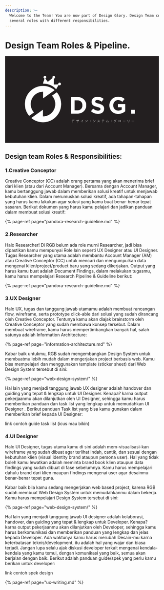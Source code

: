 ```yaml
---
description: >-
  Welcome to the Team! You are now part of Design Glory. Design Team consist of
  several roles with different responsibilities.
---
```


# Design Team Roles & Pipeline.

![](../.gitbook/assets/kaoswibu-11.png)

## Design team Roles & Responsibilities:

### **1.Creative Conceptor**

Creative Conceptor \(CC\) adalah orang pertama yang akan menerima brief dari klien \(atau dari Account Manager\). Bersama dengan Account Manager, kamu bertanggung jawab dalam memberikan solusi kreatif untuk menjawab kebutuhan klien. Dalam merumuskan solusi kreatif, ada tahapan-tahapan yang harus kamu lakukan agar solusi yang kamu buat benar-benar tepat sasaran. Berikut dokumen yang harus kamu pelajari dan jadikan panduan dalam membuat solusi kreatif:

{% page-ref page="pandora-research-guideline.md" %}



### **2.Researcher**

Halo Researcher! Di RGB belum ada role murni Researcher, jadi bisa dipastikan kamu mempunyai Role lain seperti UX Designer atau UI Designer. Tugas Researcher yang utama adalah membantu Account Manager \(AM\) atau Creative Conceptor \(CC\) untuk mencari dan mengumpulkan data mengenai klien/project/product baru yang sedang dikerjakan. Output yang harus kamu buat adalah Document Findings, dalam melakukan tugasmu, kamu harus mempelajari Research Pipeline & Guideline berikut:

{% page-ref page="pandora-research-guideline.md" %}



### **3.UX Designer**

Halo UX, tugas dan tanggung jawab utamamu adalah membuat rancangan flow, wireframe, serta prototype click-able dari solusi yang sudah dirancang oleh Creative Conceptor. Tentunya kamu akan diajak brainstorm oleh Creative Conceptor yang sudah membawa konsep tersebut. Dalam membuat wireframe, kamu harus mempertimbangkan banyak hal, salah satunya adalah Information Architecture:

{% page-ref page="information-architecture.md" %}

Kabar baik untukmu, RGB sudah mengembangkan Design System untuk membuatmu lebih mudah dalam mengerjakan project berbasis web. Kamu bisa mempelajari dan menggunakan template \(sticker sheet\) dari Web Design System tersebut di sini:

{% page-ref page="web-design-system/" %}

Hal lain yang menjadi tanggung jawab UX designer adalah handover dan guiding yang tepat & lengkap untuk UI Designer. Kenapa? karna output pekerjaanmu akan dilanjutkan oleh UI Designer, sehingga kamu harus memberikan panduan dan task list yang lengkap untuk memudahkan UI Designer . Berikut panduan Task list yang bisa kamu gunakan dalam memberikan brief kepada UI Designer:

link contoh guide task list \(icus mau bikin\)



### **4.UI Designer**

Halo UI Designer, tugas utama kamu di sini adalah mem-visualisasi-kan wireframe yang sudah dibuat agar terlihat indah, cantik, dan sesuai dengan kebutuhan klien \(visual identity brand ataupun persona user\). Hal yang tidak boleh kamu lewatkan adalah meminta brand book klien ataupun data findings yang sudah dibuat di fase sebelumnya. Kamu harus mempelajari dahulu brand dari klien maupun findings mengenai user agar desainmu benar-benar tepat guna. 

Kabar baik bila kamu sedang mengerjakan web based project, karena RGB sudah membuat Web Design System untuk memudahkanmu dalam bekerja. Kamu harus mempelajari Design System tersebut di sini:

{% page-ref page="web-design-system/" %}

Hal lain yang menjadi tanggung jawab UI designer adalah kolaborasi, handover, dan guiding yang tepat & lengkap untuk Developer. Kenapa? karna output pekerjaanmu akan dilanjutkan oleh Developer, sehingga kamu harus berkomunikasi dan memberikan panduan yang lengkap dan jelas kepada Developer. Ada waktunya kamu harus merubah Desain-mu karna keterbatasan teknis/development, itu adalah hal yang wajar dan biasa terjadi. Jangan lupa selalu ajak diskusi developer terkait mengenai kendala-kendala yang kamu temui, dengan komunikasi yang baik, semua akan berjalan dengan baik. Berikut adalah panduan guide/spek yang perlu kamu berikan untuk developer:

link contoh spek design



{% page-ref page="ux-writing.md" %}



